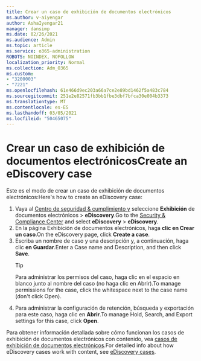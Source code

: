 ```yaml
---
title: Crear un caso de exhibición de documentos electrónicos
ms.author: v-aiyengar
author: AshaIyengar21
manager: dansimp
ms.date: 02/26/2021
ms.audience: Admin
ms.topic: article
ms.service: o365-administration
ROBOTS: NOINDEX, NOFOLLOW
localization_priority: Normal
ms.collection: Adm_O365
ms.custom:
- "3200003"
- "7221"
ms.openlocfilehash: 61e466d9ec203a66a7ce2e89bd1462f5a483c784
ms.sourcegitcommit: 251e2e82571fb3bb1fbe3dbf7bfca30e004b3373
ms.translationtype: MT
ms.contentlocale: es-ES
ms.lasthandoff: 03/05/2021
ms.locfileid: "50465075"
---
```

# <a name="create-an-ediscovery-case"></a><span data-ttu-id="48ac2-102">Crear un caso de exhibición de documentos electrónicos</span><span class="sxs-lookup"><span data-stu-id="48ac2-102">Create an eDiscovery case</span></span>

<span data-ttu-id="48ac2-103">Este es el modo de crear un caso de exhibición de documentos electrónicos:</span><span class="sxs-lookup"><span data-stu-id="48ac2-103">Here's how to create an eDiscovery case:</span></span>

1. <span data-ttu-id="48ac2-104">Vaya al [Centro de seguridad & cumplimiento y](https://go.microsoft.com/fwlink/p/?linkid=2077143) seleccione **Exhibición** de documentos electrónicos  >  **eDiscovery**.</span><span class="sxs-lookup"><span data-stu-id="48ac2-104">Go to the [Security & Compliance Center](https://go.microsoft.com/fwlink/p/?linkid=2077143) and select **eDiscovery** > **eDiscovery**.</span></span>
1. <span data-ttu-id="48ac2-105">En la página Exhibición de documentos electrónicos, haga **clic en Crear un caso**.</span><span class="sxs-lookup"><span data-stu-id="48ac2-105">On the eDiscovery page, click **Create a case**.</span></span>
1. <span data-ttu-id="48ac2-106">Escriba un nombre de caso y una descripción y, a continuación, haga clic **en Guardar**.</span><span class="sxs-lookup"><span data-stu-id="48ac2-106">Enter a Case name and Description, and then click **Save**.</span></span>
    > [!TIP]
    ><span data-ttu-id="48ac2-107">Para administrar los permisos del caso, haga clic en el espacio en blanco junto al nombre del caso (no haga clic en Abrir).</span><span class="sxs-lookup"><span data-stu-id="48ac2-107">To manage permissions for the case, click the whitespace next to the case name (don't click Open).</span></span>
1. <span data-ttu-id="48ac2-108">Para administrar la configuración de retención, búsqueda y exportación para este caso, haga clic en **Abrir**.</span><span class="sxs-lookup"><span data-stu-id="48ac2-108">To manage Hold, Search, and Export settings for this case, click **Open**.</span></span>

<span data-ttu-id="48ac2-109">Para obtener información detallada sobre cómo funcionan los casos de exhibición de documentos electrónicos con contenido, vea [casos de exhibición de documentos electrónicos](https://go.microsoft.com/fwlink/?linkid=2101589).</span><span class="sxs-lookup"><span data-stu-id="48ac2-109">For detailed info about how eDiscovery cases work with content, see [eDiscovery cases](https://go.microsoft.com/fwlink/?linkid=2101589).</span></span>
